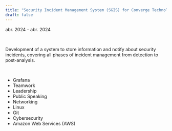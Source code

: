 ```yaml
---
title: "Security Incident Management System (SGIS) for Converge Technology Solutions"
draft: false
---
```


abr. 2024 - abr. 2024

&nbsp;

Development of a system to store information and notify about security incidents, covering all phases of incident management from detection to post-analysis.

&nbsp;

- Grafana
- Teamwork
- Leadership
- Public Speaking
- Networking
- Linux
- Git
- Cybersecurity
- Amazon Web Services (AWS)

